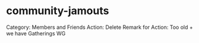 # community-jamouts

Category: Members and Friends
Action: Delete
Remark for Action: Too old + we have Gatherings WG